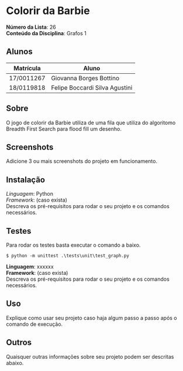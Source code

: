 # Colorir da Barbie

**Número da Lista**: 26<br>
**Conteúdo da Disciplina**: Grafos 1<br>

## Alunos
|Matrícula | Aluno |
| -- | -- |
| 17/0011267 |  Giovanna Borges Bottino |
| 18/0119818  |  Felipe Boccardi Silva Agustini |

## Sobre 
O jogo de colorir da Barbie utiliza de uma fila que utiliza do algoritomo Breadth First Search para flood fill um desenho.
## Screenshots
Adicione 3 ou mais screenshots do projeto em funcionamento.

## Instalação 
*Linguagem*: Python<br>
*Framework*: (caso exista)<br>
Descreva os pré-requisitos para rodar o seu projeto e os comandos necessários.

## Testes 

Para rodar os testes basta executar o comando a baixo.
```
$ python -m unittest .\tests\unit\test_graph.py
```
**Linguagem**: xxxxxx<br>
**Framework**: (caso exista)<br>
Descreva os pré-requisitos para rodar o seu projeto e os comandos necessários.

## Uso 
Explique como usar seu projeto caso haja algum passo a passo após o comando de execução.

## Outros 
Quaisquer outras informações sobre seu projeto podem ser descritas abaixo.




